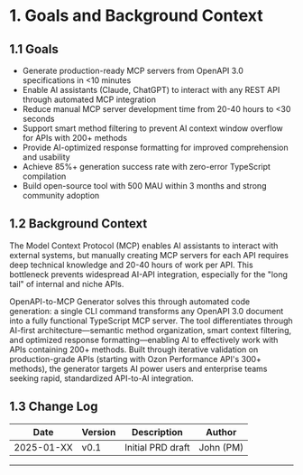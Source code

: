 # 1. Goals and Background Context

## 1.1 Goals

- Generate production-ready MCP servers from OpenAPI 3.0 specifications in <10 minutes
- Enable AI assistants (Claude, ChatGPT) to interact with any REST API through automated MCP integration
- Reduce manual MCP server development time from 20-40 hours to <30 seconds
- Support smart method filtering to prevent AI context window overflow for APIs with 200+ methods
- Provide AI-optimized response formatting for improved comprehension and usability
- Achieve 85%+ generation success rate with zero-error TypeScript compilation
- Build open-source tool with 500 MAU within 3 months and strong community adoption

## 1.2 Background Context

The Model Context Protocol (MCP) enables AI assistants to interact with external systems, but manually creating MCP servers for each API requires deep technical knowledge and 20-40 hours of work per API. This bottleneck prevents widespread AI-API integration, especially for the "long tail" of internal and niche APIs.

OpenAPI-to-MCP Generator solves this through automated code generation: a single CLI command transforms any OpenAPI 3.0 document into a fully functional TypeScript MCP server. The tool differentiates through AI-first architecture—semantic method organization, smart context filtering, and optimized response formatting—enabling AI to effectively work with APIs containing 200+ methods. Built through iterative validation on production-grade APIs (starting with Ozon Performance API's 300+ methods), the generator targets AI power users and enterprise teams seeking rapid, standardized API-to-AI integration.

## 1.3 Change Log

| Date | Version | Description | Author |
|------|---------|-------------|--------|
| 2025-01-XX | v0.1 | Initial PRD draft | John (PM) |

---
